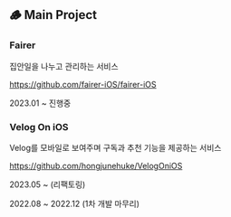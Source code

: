 ## 🪵 Main Project
### Fairer
집안일을 나누고 관리하는 서비스

https://github.com/fairer-iOS/fairer-iOS

2023.01 ~ 진행중


### Velog On iOS
Velog를 모바일로 보여주며 구독과 추천 기능을 제공하는 서비스

https://github.com/hongjunehuke/VelogOniOS

2023.05 ~ (리팩토링)

2022.08 ~ 2022.12 (1차 개발 마무리)
